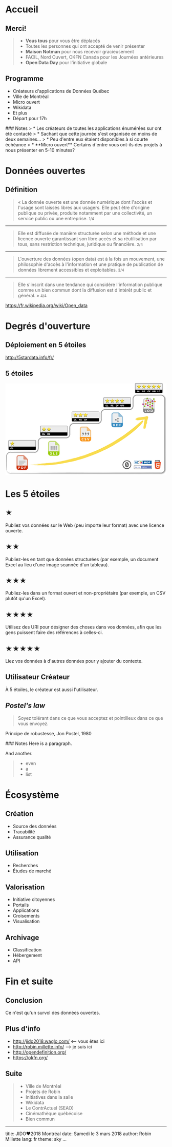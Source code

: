 # Accueil
## Merci!
> * **Vous tous** pour vous être déplacés
> * Toutes les personnes qui ont accepté de venir présenter
> * **Maison Notman** pour nous recevoir gracieusement
> * FACIL, Nord Ouvert, OKFN Canada pour les Journées antérieures
> * **Open Data Day** pour l'initiative globale

## Programme
* Créateurs d'applications de Données Québec
* Ville de Montréal
* Micro ouvert
* Wikidata
* Et plus
* Départ pour 17h

<div class="notes">
### Notes
> * Les créateurs de toutes les applications énumérées sur <https://www.donneesquebec.ca/> ont été contacté
> * Sachant que cette journée s'est organisée en moins de deux semaines...
> * Peu d'entre eux étaient disponibles à si courte échéance
> * **Micro ouvert** Certains d'entre vous ont-ils des projets à nous présenter en 5-10 minutes?

</div>

# Données ouvertes
## Définition

> « La donnée ouverte est une donnée numérique dont l'accès et l'usage sont laissés libres aux usagers. Elle peut être d'origine publique ou privée, produite notamment par une collectivité, un service public ou une entreprise. <small>1/4</small>

------

> Elle est diffusée de manière structurée selon une méthode et une licence ouverte garantissant son libre accès et sa réutilisation par tous, sans restriction technique, juridique ou financière. <small>2/4</small>

------

> L'ouverture des données (open data) est à la fois un mouvement, une philosophie d'accès à l'information et une pratique de publication de données librement accessibles et exploitables. <small>3/4</small>

------

> Elle s'inscrit dans une tendance qui considère l'information publique comme un bien commun dont la diffusion est d'intérêt public et général. » <small>4/4</small>

<https://fr.wikipedia.org/wiki/Open_data>

# Degrés d'ouverture

## Déploiement en 5 étoiles

<http://5stardata.info/fr/>

## 5 étoiles
![](imgs/5-star-steps.png)

# Les 5 étoiles
## ★
Publiez vos données sur le Web (peu importe leur format) avec une licence ouverte.

## ★★
Publiez-les en tant que données structurées (par exemple, un document Excel au lieu d'une image scannée d'un tableau).

## ★★★
Publiez-les dans un format ouvert et non-propriétaire (par exemple, un CSV plutôt qu'un Excel).

## ★★★★
Utilisez des URI pour désigner des choses dans vos données, afin que les gens puissent faire des références à celles-ci.

## ★★★★★
Liez vos données à d'autres données pour y ajouter du contexte.

## Utilisateur Créateur
À 5 étoiles, le créateur est aussi l'utilisateur.

## *Postel's law*
> Soyez tolérant dans ce que vous acceptez et pointilleux dans ce que vous envoyez.

Principe de robustesse, Jon Postel, 1980

<div class="notes">
### Notes
Here is a paragraph.

And another.

> * even
> * a
> * list

</div>

# Écosystème
## Création
* Source des données
* Tracabilité
* Assurance qualité

## Utilisation
* Recherches
* Études de marché

## Valorisation
* Initiative citoyennes
* Portails
* Applications
* Croisements
* Visualisation

## Archivage
* Classification
* Hébergement
* API

# Fin et suite
## Conclusion
Ce n'est qu'un survol des données ouvertes.

## Plus d'info
* <http://jido2018.waglo.com/> <-- vous êtes ici
* <http://robin.millette.info/> --> je suis ici
* <http://opendefinition.org/>
* <https://okfn.org/>

## Suite
> * Ville de Montréal
> * Projets de Robin
> * Initiatives dans la salle
> * Wikidata
> * Le ContrActuel (SEAO)
> * Cinémathèque québécoise
> * Bien commun

---
title: JIDO❤2018 Montréal
date: Samedi le 3 mars 2018
author: Robin Millette
lang: fr
theme: sky
...
